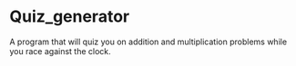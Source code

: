 # Quiz_generator
 A program that will quiz you on addition and multiplication problems while you race against the clock.

